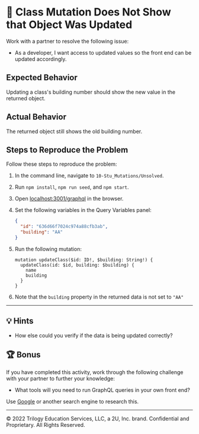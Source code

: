 # 🐛 Class Mutation Does Not Show that Object Was Updated

Work with a partner to resolve the following issue:

- As a developer, I want access to updated values so the front end can be updated accordingly.

## Expected Behavior

Updating a class's building number should show the new value in the returned object.

## Actual Behavior

The returned object still shows the old building number.

## Steps to Reproduce the Problem

Follow these steps to reproduce the problem:

1. In the command line, navigate to `10-Stu_Mutations/Unsolved`.

2. Run `npm install`, `npm run seed`, and `npm start`.

3. Open <localhost:3001/graphql> in the browser.

4. Set the following variables in the Query Variables panel:

   ```json
   {
     "id": "636d66f7024c974a88cfb3ab",
     "building": "AA"
   }
   ```

5. Run the following mutation:

   ```gql
   mutation updateClass($id: ID!, $building: String!) {
     updateClass(id: $id, building: $building) {
       name
       building
     }
   }
   ```

6. Note that the `building` property in the returned data is not set to `"AA"`

---

## 💡 Hints

- How else could you verify if the data is being updated correctly?

## 🏆 Bonus

If you have completed this activity, work through the following challenge with your partner to further your knowledge:

- What tools will you need to run GraphQL queries in your own front end?

Use [Google](https://www.google.com) or another search engine to research this.

---

© 2022 Trilogy Education Services, LLC, a 2U, Inc. brand. Confidential and Proprietary. All Rights Reserved.
